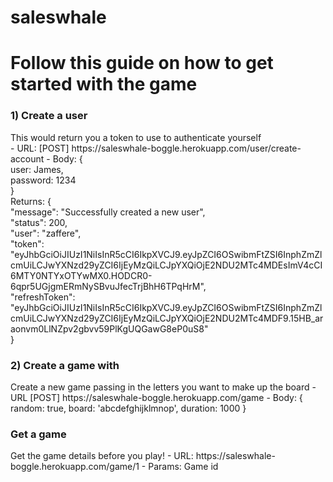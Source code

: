 # saleswhale

<h1>Follow this guide on how to get started with the game </h1>
<h3>1) Create a user</h3>
This would return you a token to use to authenticate yourself <br>
- URL: [POST] https://saleswhale-boggle.herokuapp.com/user/create-account
- Body: { <br>
          user: James,<br>
          password: 1234<br>
        }<br>
Returns: {<br>
            "message": "Successfully created a new user",<br>
            "status": 200,<br>
            "user": "zaffere",<br>
            "token": "eyJhbGciOiJIUzI1NiIsInR5cCI6IkpXVCJ9.eyJpZCI6OSwibmFtZSI6InphZmZlcmUiLCJwYXNzd29yZCI6IjEyMzQiLCJpYXQiOjE2NDU2MTc4MDEsImV4cCI6MTY0NTYxOTYwMX0.HODCR0-6qpr5UGjgmERmNySBvuJfecTrjBhH6TPqHrM",<br>
            "refreshToken":   "eyJhbGciOiJIUzI1NiIsInR5cCI6IkpXVCJ9.eyJpZCI6OSwibmFtZSI6InphZmZlcmUiLCJwYXNzd29yZCI6IjEyMzQiLCJpYXQiOjE2NDU2MTc4MDF9.15HB_araonvm0LlNZpv2gbvv59PlKgUQGawG8eP0uS8"<br>
}<br>

<h3>2) Create a game with</h3>
Create a new game passing in the letters you want to make up the board
- URL [POST] https://saleswhale-boggle.herokuapp.com/game
- Body: {
          random: true,
          board: 'abcdefghijklmnop',
          duration: 1000
        }

<h3>Get a game</h3>
Get the game details before you play!
- URL: https://saleswhale-boggle.herokuapp.com/game/1
- Params: Game id
